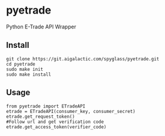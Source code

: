 # pyetrade

Python E-Trade API Wrapper

## Install
	git clone https://git.aigalactic.com/spyglass/pyetrade.git
	cd pyetrade
	sudo make init
	sudo make install

## Usage
	from pyetrade import ETradeAPI
	etrade = ETradeAPI(consumer_key, consumer_secret)
	etrade.get_request_token()
	#Follow url and get verification code
	etrade.get_access_token(verifier_code)
